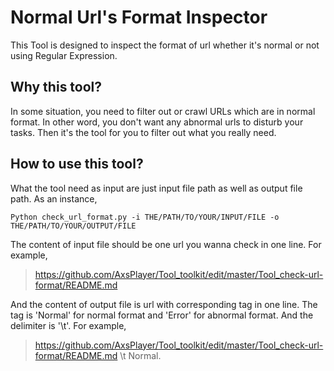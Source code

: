 # Normal Url's Format Inspector
This Tool is designed to inspect the format of url whether it's normal or not using Regular Expression.

## Why this tool?
In some situation, you need to filter out or crawl URLs which are in normal format. In other word, you don't want any abnormal urls to disturb your tasks. Then it's the tool for you to filter out what you really need.

## How to use this tool?
What the tool need as input are just input file path as well as output file path.
As an instance, 

    Python check_url_format.py -i THE/PATH/TO/YOUR/INPUT/FILE -o THE/PATH/TO/YOUR/OUTPUT/FILE

The content of input file should be one url you wanna check in one line. For example, 
> https://github.com/AxsPlayer/Tool_toolkit/edit/master/Tool_check-url-format/README.md

And the content of output file is url with corresponding tag in one line. The tag is 'Normal' for normal format and 'Error' for abnormal format. And the delimiter is '\t'. For example, 
> https://github.com/AxsPlayer/Tool_toolkit/edit/master/Tool_check-url-format/README.md \t Normal.

